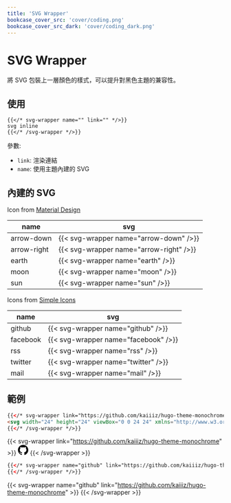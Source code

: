 ```yaml
---
title: 'SVG Wrapper'
bookcase_cover_src: 'cover/coding.png'
bookcase_cover_src_dark: 'cover/coding_dark.png'
---
```


# SVG Wrapper

將 SVG 包裝上一層顏色的樣式，可以提升對黑色主題的兼容性。

## 使用

```
{{</* svg-wrapper name="" link="" */>}}
svg inline
{{</* /svg-wrapper */>}}
```

參數:

* `link`: 渲染連結
* `name`: 使用主題內建的 SVG

## 內建的 SVG

Icon from [Material Design](https://material.io/resources/icons/)

| name        | svg                                     |
| ----------- | --------------------------------------- |
| arrow-down  | {{< svg-wrapper name="arrow-down" />}}  |
| arrow-right | {{< svg-wrapper name="arrow-right" />}} |
| earth       | {{< svg-wrapper name="earth" />}}       |
| moon        | {{< svg-wrapper name="moon" />}}        |
| sun         | {{< svg-wrapper name="sun" />}}         |

Icons from [Simple Icons](https://simple-icons.github.io/simple-icons-website/)

| name     | svg                                  |
| -------- | ------------------------------------ |
| github   | {{< svg-wrapper name="github" />}}   |
| facebook | {{< svg-wrapper name="facebook" />}} |
| rss      | {{< svg-wrapper name="rss" />}}      |
| twitter  | {{< svg-wrapper name="twitter" />}}  |
| mail     | {{< svg-wrapper name="mail" />}}     |

## 範例

```html
{{</* svg-wrapper link="https://github.com/kaiiiz/hugo-theme-monochrome" */>}}
<svg width="24" height="24" viewBox="0 0 24 24" xmlns="http://www.w3.org/2000/svg"><path d="M12 .297c-6.63 0-12 5.373-12 12 0 5.303 3.438 9.8 8.205 11.385.6.113.82-.258.82-.577 0-.285-.01-1.04-.015-2.04-3.338.724-4.042-1.61-4.042-1.61C4.422 18.07 3.633 17.7 3.633 17.7c-1.087-.744.084-.729.084-.729 1.205.084 1.838 1.236 1.838 1.236 1.07 1.835 2.809 1.305 3.495.998.108-.776.417-1.305.76-1.605-2.665-.3-5.466-1.332-5.466-5.93 0-1.31.465-2.38 1.235-3.22-.135-.303-.54-1.523.105-3.176 0 0 1.005-.322 3.3 1.23.96-.267 1.98-.399 3-.405 1.02.006 2.04.138 3 .405 2.28-1.552 3.285-1.23 3.285-1.23.645 1.653.24 2.873.12 3.176.765.84 1.23 1.91 1.23 3.22 0 4.61-2.805 5.625-5.475 5.92.42.36.81 1.096.81 2.22 0 1.606-.015 2.896-.015 3.286 0 .315.21.69.825.57C20.565 22.092 24 17.592 24 12.297c0-6.627-5.373-12-12-12"></path></svg>
{{</* /svg-wrapper */>}}
```

{{< svg-wrapper link="https://github.com/kaiiiz/hugo-theme-monochrome" >}}
<svg width="24" height="24" viewBox="0 0 24 24" xmlns="http://www.w3.org/2000/svg"><path d="M12 .297c-6.63 0-12 5.373-12 12 0 5.303 3.438 9.8 8.205 11.385.6.113.82-.258.82-.577 0-.285-.01-1.04-.015-2.04-3.338.724-4.042-1.61-4.042-1.61C4.422 18.07 3.633 17.7 3.633 17.7c-1.087-.744.084-.729.084-.729 1.205.084 1.838 1.236 1.838 1.236 1.07 1.835 2.809 1.305 3.495.998.108-.776.417-1.305.76-1.605-2.665-.3-5.466-1.332-5.466-5.93 0-1.31.465-2.38 1.235-3.22-.135-.303-.54-1.523.105-3.176 0 0 1.005-.322 3.3 1.23.96-.267 1.98-.399 3-.405 1.02.006 2.04.138 3 .405 2.28-1.552 3.285-1.23 3.285-1.23.645 1.653.24 2.873.12 3.176.765.84 1.23 1.91 1.23 3.22 0 4.61-2.805 5.625-5.475 5.92.42.36.81 1.096.81 2.22 0 1.606-.015 2.896-.015 3.286 0 .315.21.69.825.57C20.565 22.092 24 17.592 24 12.297c0-6.627-5.373-12-12-12"></path></svg>
{{< /svg-wrapper >}}

```html
{{</* svg-wrapper name="github" link="https://github.com/kaiiiz/hugo-theme-monochrome" */>}}
{{</* /svg-wrapper */>}}
```

{{< svg-wrapper name="github" link="https://github.com/kaiiiz/hugo-theme-monochrome" >}}
{{< /svg-wrapper >}}
